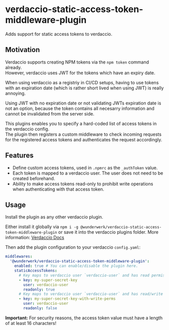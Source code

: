 # verdaccio-static-access-token-middleware-plugin

Adds support for static access tokens to verdaccio.

## Motivation

Verdaccio supports creating NPM tokens via the `npm token` command already.  
However, verdaccio uses JWT for the tokens which have an expiry date.

When using verdaccio as a registriy in CI/CD setups, having to use tokens with
an expiration date (which is rather short lived when using JWT) is really annoying.

Using JWT with no expiration date or not validating JWTs expiration date is
not an option, because the token contains all necesarry information and
cannot be invalidated from the server side.

This plugins enables you to specify a hard-coded list of access tokens in the
verdaccio config.  
The plugin then registers a custom middleware to check incoming requests for the
registered access tokens and authenticates the request accordingly.

## Features

- Define custom access tokens, used in `.npmrc` as the `_authToken` value.
- Each token is mapped to a verdaccio user. The user does not need to be
created beforehand.
- Ability to make access tokens read-only to prohibit write operations when
authenticating with that access token.

## Usage

Install the plugin as any other verdaccio plugin.

Either install it globally via `npm i -g @wunderwerk/verdaccio-static-access-token-middleware-plugin`
or save it into the verdaccio plugins folder. More information: [Verdaccio Docs](https://verdaccio.org/docs/plugins/)

Then add the plugin configuration to your verdaccio `config.yaml`:

```yaml
middlewares:
  '@wunderwerk/verdaccio-static-access-token-middleware-plugin':
    enabled: true # You can enable/disable the plugin here.
    staticAccessTokens:
      # Key maps to verdaccio user `verdaccio-user` and has read permissions.
      - key: my-super-secret-key
        user: verdaccio-user
        readonly: true
      # Key maps to verdaccio user `verdaccio-user` and has read/write permissions.
      - key: my-super-secret-key-with-write-perms
        user: verdaccio-user
        readonly: false
```

**Important:** For security reasons, the access token value must have a length of
at least 16 characters!
